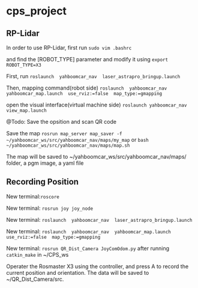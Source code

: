 # cps_project
## RP-Lidar
In order to use RP-Lidar, first run `sudo vim .bashrc`

and find the [ROBOT_TYPE] parameter and modify it using `export  ROBOT_TYPE=X3`

First, run `roslaunch  yahboomcar_nav  laser_astrapro_bringup.launch`

Then, mapping command(robot side) `roslaunch  yahboomcar_nav  yahboomcar_map.launch  use_rviz:=false  map_type:=gmapping`

open the visual interface(virtual machine side) `roslaunch yahboomcar_nav view_map.launch`

@Todo: Save the opsition and scan QR code

Save the map `rosrun map_server map_saver -f ~/yahboomcar_ws/src/yahboomcar_nav/maps/my_map` or `bash ~/yahboomcar_ws/src/yahboomcar_nav/maps/map.sh`

The map will be saved to ~/yahboomcar_ws/src/yahboomcar_nav/maps/ folder, a pgm image, a yaml file

## Recording Position
New terminal:`roscore`

New terminal: `rosrun joy joy_node`

New terminal: `roslaunch  yahboomcar_nav  laser_astrapro_bringup.launch`

New terminal: `roslaunch  yahboomcar_nav  yahboomcar_map.launch  use_rviz:=false  map_type:=gmapping `

New terminal: `rosrun QR_Dist_Camera JoyComOdom.py` after running `catkin_make` in ~/CPS_ws

Operater the Rosmaster X3 using the controller, and press A to record the current position and orientation. The data will be saved to  ~/QR_Dist_Camera/src.
